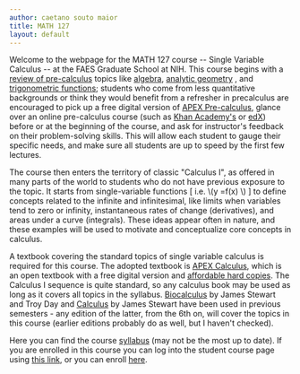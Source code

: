 ```yaml
---
author: caetano souto maior
title: MATH 127
layout: default
---
```


Welcome to the webpage for the MATH 127 course -- Single Variable Calculus -- at the FAES Graduate School at NIH. This course begins with a [review of pre-calculus](http://faesmath.github.io/files/diagnostic_tests.pdf) topics like [algebra](https://stewartcalculus.com/data/BIOCALCULUS_CPS/upfiles/bio_reviewofalgebra.pdf),<!-- https://stewartcalculus.com/data/CALCULUS_8E/upfiles/6e_reviewofalgebra.pdf --> [analytic geometry](https://stewartcalculus.com/data/BIOCALCULUS_CPS/upfiles/bio_reviewofanalgeom.pdf)  <!-- https://stewartcalculus.com/data/CALCULUS_8E/upfiles/6e_reviewofanalgeom.pdf-->, and [trigonometric functions](http://faesmath.github.io/files/calculus_reviewoftrig.pdf); students who come from less quantitative backgrounds or think they would benefit from a refresher in precalculus are encouraged to pick up a free digital version of [APEX Pre-calculus](https://drive.google.com/open?id=12b2cwH7afXhsYSDb-QCWKmFK2QCq7UfY), glance over an online pre-calculus course (such as [Khan Academy's](https://www.khanacademy.org/math/precalculus) or [edX](https://edx.org/)) before or at the beginning of the course, and ask for instructor's feedback on their problem-solving skills. This will allow each student to gauge their specific needs, and make sure all students are up to speed by the first few lectures.

The course then enters the territory of classic "Calculus I", as offered in many parts of the world to students who do not have previous exposure to the topic. It starts from single-variable functions [ i.e. \\(y =f(x) \\) ] to define concepts related to the infinite and infinitesimal, like limits when variables tend to zero or infinity, instantaneous rates of change (derivatives), and areas under a curve (integrals).
These ideas appear often in nature, and these examples will be used to motivate and conceptualize core concepts in calculus.

A textbook covering the standard topics of single variable calculus is required for this course. The adopted textbook is [APEX Calculus](http://www.apexcalculus.com/), which is an open textbook with a free digital version and [affordable hard copies](http://www.apexcalculus.com/purchase). The Calculus I sequence is quite standard, so any calculus book may be used as long as it covers all topics in the syllabus.
[Biocalculus](https://www.cengage.com/c/biocalculus-calculus-probability-and-statistics-for-the-life-sciences-1e-stewart/9781305114036/) by James Stewart and Troy Day and [Calculus](https://www.cengage.com/c/calculus-8e-stewart/) by James Stewart have been used in previous semesters - any edition of the latter, from the 6th on, will cover the topics in this course (earlier editions probably do as well, but I haven't checked).

Here you can find the course [syllabus](http://faesmath.github.io/files/FAES_MATH127_FALL2019_syllabus.pdf) (may not be the most up to date).
If you are enrolled in this course you can log into the student course page using [this link](https://canvas.instructure.com/login/canvas), or you can enroll [here](https://faes.org/courses).
